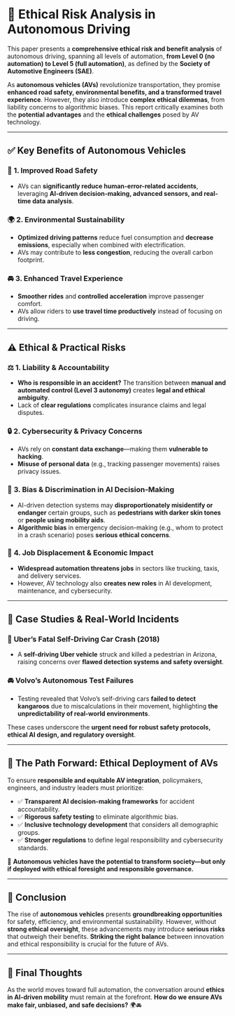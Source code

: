 # 🚗 Ethical Risk Analysis in Autonomous Driving

This paper presents a **comprehensive ethical risk and benefit analysis** of autonomous driving, spanning all levels of automation, **from Level 0 (no automation) to Level 5 (full automation)**, as defined by the **Society of Automotive Engineers (SAE)**.

As **autonomous vehicles (AVs)** revolutionize transportation, they promise **enhanced road safety, environmental benefits, and a transformed travel experience**. However, they also introduce **complex ethical dilemmas**, from liability concerns to algorithmic biases. This report critically examines both the **potential advantages** and the **ethical challenges** posed by AV technology.

---

## ✅ Key Benefits of Autonomous Vehicles

### 🚦 **1. Improved Road Safety**
- AVs can **significantly reduce human-error-related accidents**, leveraging **AI-driven decision-making, advanced sensors, and real-time data analysis**.

### 🌍 **2. Environmental Sustainability**
- **Optimized driving patterns** reduce fuel consumption and **decrease emissions**, especially when combined with electrification.
- AVs may contribute to **less congestion**, reducing the overall carbon footprint.

### 🚘 **3. Enhanced Travel Experience**
- **Smoother rides** and **controlled acceleration** improve passenger comfort.
- AVs allow riders to **use travel time productively** instead of focusing on driving.

---

## ⚠️ Ethical & Practical Risks

### ⚖️ **1. Liability & Accountability**
- **Who is responsible in an accident?** The transition between **manual and automated control (Level 3 autonomy)** creates **legal and ethical ambiguity**.
- Lack of **clear regulations** complicates insurance claims and legal disputes.

### 🔒 **2. Cybersecurity & Privacy Concerns**
- AVs rely on **constant data exchange**—making them **vulnerable to hacking**.
- **Misuse of personal data** (e.g., tracking passenger movements) raises privacy issues.

### 🏥 **3. Bias & Discrimination in AI Decision-Making**
- AI-driven detection systems may **disproportionately misidentify or endanger** certain groups, such as **pedestrians with darker skin tones** or **people using mobility aids**.
- **Algorithmic bias** in emergency decision-making (e.g., whom to protect in a crash scenario) poses **serious ethical concerns**.

### 👷 **4. Job Displacement & Economic Impact**
- **Widespread automation threatens jobs** in sectors like trucking, taxis, and delivery services.
- However, AV technology also **creates new roles** in AI development, maintenance, and cybersecurity.

---

## 📌 Case Studies & Real-World Incidents

### 🚨 **Uber’s Fatal Self-Driving Car Crash (2018)**
- A **self-driving Uber vehicle** struck and killed a pedestrian in Arizona, raising concerns over **flawed detection systems and safety oversight**.

### 🚘 **Volvo’s Autonomous Test Failures**
- Testing revealed that Volvo’s self-driving cars **failed to detect kangaroos** due to miscalculations in their movement, highlighting **the unpredictability of real-world environments**.

These cases underscore the **urgent need for robust safety protocols, ethical AI design, and regulatory oversight**.

---

## 🔮 The Path Forward: Ethical Deployment of AVs

To ensure **responsible and equitable AV integration**, policymakers, engineers, and industry leaders must prioritize:
- ✅ **Transparent AI decision-making frameworks** for accident accountability.
- ✅ **Rigorous safety testing** to eliminate algorithmic bias.
- ✅ **Inclusive technology development** that considers all demographic groups.
- ✅ **Stronger regulations** to define legal responsibility and cybersecurity standards.

🚀 **Autonomous vehicles have the potential to transform society—but only if deployed with ethical foresight and responsible governance.**

---

## 📝 Conclusion
The rise of **autonomous vehicles** presents **groundbreaking opportunities** for safety, efficiency, and environmental sustainability. However, without **strong ethical oversight**, these advancements may introduce **serious risks** that outweigh their benefits. **Striking the right balance** between innovation and ethical responsibility is crucial for the future of AVs.

---

## **📢 Final Thoughts**
As the world moves toward full automation, the conversation around **ethics in AI-driven mobility** must remain at the forefront. **How do we ensure AVs make fair, unbiased, and safe decisions?** 🌍🚘
